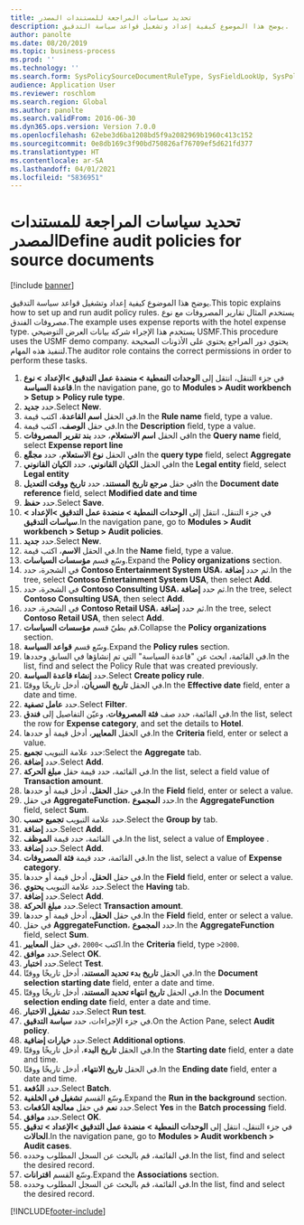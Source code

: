 ```yaml
---
title: تحديد سياسات المراجعة للمستندات المصدر
description: يوضح هذا الموضوع كيفية إعداد وتشغيل قواعد سياسة التدقيق.
author: panolte
ms.date: 08/20/2019
ms.topic: business-process
ms.prod: ''
ms.technology: ''
ms.search.form: SysPolicySourceDocumentRuleType, SysFieldLookUp, SysPolicyListPage, SysPolicy, AuditPolicyRule, SysQueryForm, SysQueryFieldLookUp, AuditPolicyDateSelection, AuditPolicyAdditionalOption, BatchJob, CaseDetail
audience: Application User
ms.reviewer: roschlom
ms.search.region: Global
ms.author: panolte
ms.search.validFrom: 2016-06-30
ms.dyn365.ops.version: Version 7.0.0
ms.openlocfilehash: 62ebe3d6ba1208bd5f9a2082969b1960c413c152
ms.sourcegitcommit: 0e8db169c3f90bd750826af76709ef5d621fd377
ms.translationtype: HT
ms.contentlocale: ar-SA
ms.lasthandoff: 04/01/2021
ms.locfileid: "5836951"
---
```

# <a name="define-audit-policies-for-source-documents"></a><span data-ttu-id="8d435-103">تحديد سياسات المراجعة للمستندات المصدر</span><span class="sxs-lookup"><span data-stu-id="8d435-103">Define audit policies for source documents</span></span>

[!include [banner](../../includes/banner.md)]

<span data-ttu-id="8d435-104">يوضح هذا الموضوع كيفية إعداد وتشغيل قواعد سياسة التدقيق.</span><span class="sxs-lookup"><span data-stu-id="8d435-104">This topic explains how to set up and run audit policy rules.</span></span> <span data-ttu-id="8d435-105">يستخدم المثال تقارير المصروفات مع نوع مصروفات الفندق.</span><span class="sxs-lookup"><span data-stu-id="8d435-105">The example uses expense reports with the hotel expense type.</span></span> <span data-ttu-id="8d435-106">يستخدم هذا الإجراء شركة بيانات العرض التوضيحي USMF.</span><span class="sxs-lookup"><span data-stu-id="8d435-106">This procedure uses the USMF demo company.</span></span> <span data-ttu-id="8d435-107">يحتوي دور المراجع يحتوي على الأذونات الصحيحة لتنفيذ هذه المهام.</span><span class="sxs-lookup"><span data-stu-id="8d435-107">The auditor role contains the correct permissions in order to perform these tasks.</span></span>

1. <span data-ttu-id="8d435-108">في جزء التنقل، انتقل إلى **الوحدات النمطية > منضدة عمل التدقيق‬ >الإعداد > نوع قاعدة السياسة**.</span><span class="sxs-lookup"><span data-stu-id="8d435-108">In the navigation pane, go to **Modules > Audit workbench > Setup > Policy rule type**.</span></span>
2. <span data-ttu-id="8d435-109">حدد **جديد**.</span><span class="sxs-lookup"><span data-stu-id="8d435-109">Select **New**.</span></span>
3. <span data-ttu-id="8d435-110">في الحقل **اسم القاعدة**، اكتب قيمة.</span><span class="sxs-lookup"><span data-stu-id="8d435-110">In the **Rule name** field, type a value.</span></span>
4. <span data-ttu-id="8d435-111">في حقل **الوصف**، اكتب قيمة.</span><span class="sxs-lookup"><span data-stu-id="8d435-111">In the **Description** field, type a value.</span></span>
5. <span data-ttu-id="8d435-112">في الحقل **اسم الاستعلام**، حدد **بند تقرير المصروفات**</span><span class="sxs-lookup"><span data-stu-id="8d435-112">In the **Query name** field, select **Expense report line**</span></span>
6. <span data-ttu-id="8d435-113">في الحقل **نوع الاستعلام**، حدد **مجمَّع‬**</span><span class="sxs-lookup"><span data-stu-id="8d435-113">In the **query type** field, select **Aggregate**</span></span>
7. <span data-ttu-id="8d435-114">في الحقل **الكيان القانوني**، حدد **الكيان القانوني**</span><span class="sxs-lookup"><span data-stu-id="8d435-114">In the **Legal entity** field, select **Legal entity**</span></span>
8. <span data-ttu-id="8d435-115">في حقل **مرجع تاريخ المستند**، حدد **تاريخ ووقت التعديل‬**</span><span class="sxs-lookup"><span data-stu-id="8d435-115">In the **Document date reference** field, select **Modified date and time**</span></span>
9. <span data-ttu-id="8d435-116">حدد **حفظ**.</span><span class="sxs-lookup"><span data-stu-id="8d435-116">Select **Save**.</span></span>
10. <span data-ttu-id="8d435-117">في جزء التنقل، انتقل إلى **الوحدات النمطية > منضدة عمل التدقيق‬ >الإعداد > سياسات التدقيق**.</span><span class="sxs-lookup"><span data-stu-id="8d435-117">In the navigation pane, go to **Modules > Audit workbench > Setup > Audit policies**.</span></span>
11. <span data-ttu-id="8d435-118">حدد **جديد**.</span><span class="sxs-lookup"><span data-stu-id="8d435-118">Select **New**.</span></span>
12. <span data-ttu-id="8d435-119">في الحقل **الاسم**، اكتب قيمة.</span><span class="sxs-lookup"><span data-stu-id="8d435-119">In the **Name** field, type a value.</span></span>
13. <span data-ttu-id="8d435-120">وسّع قسم **مؤسسات السياسات‬**.</span><span class="sxs-lookup"><span data-stu-id="8d435-120">Expand the **Policy organizations** section.</span></span>
14. <span data-ttu-id="8d435-121">في الشجرة، حدد **Contoso Entertainment System USA**، ثم حدد **إضافة**.</span><span class="sxs-lookup"><span data-stu-id="8d435-121">In the tree, select **Contoso Entertainment System USA**, then select **Add**.</span></span>
15. <span data-ttu-id="8d435-122">في الشجرة، حدد **Contoso Consulting USA**، ثم حدد **إضافة**.</span><span class="sxs-lookup"><span data-stu-id="8d435-122">In the tree, select **Contoso Consulting USA**, then select **Add**.</span></span>
16. <span data-ttu-id="8d435-123">في الشجرة، حدد **Contoso Retail USA**، ثم حدد **إضافة**.</span><span class="sxs-lookup"><span data-stu-id="8d435-123">In the tree, select **Contoso Retail USA**, then select **Add**.</span></span>
17. <span data-ttu-id="8d435-124">قم بطيّ قسم **مؤسسات السياسات‬**.</span><span class="sxs-lookup"><span data-stu-id="8d435-124">Collapse the **Policy organizations** section.</span></span>
18. <span data-ttu-id="8d435-125">وسّع قسم **قواعد السياسة‬**.</span><span class="sxs-lookup"><span data-stu-id="8d435-125">Expand the **Policy rules** section.</span></span>
19. <span data-ttu-id="8d435-126">في القائمة، ابحث عن "قاعدة السياسة" التي تم إنشاؤها في السابق وحددها.</span><span class="sxs-lookup"><span data-stu-id="8d435-126">In the list, find and select the Policy Rule that was created previously.</span></span>
20. <span data-ttu-id="8d435-127">حدد **إنشاء قاعدة السياسة**.</span><span class="sxs-lookup"><span data-stu-id="8d435-127">Select **Create policy rule**.</span></span>
21. <span data-ttu-id="8d435-128">في الحقل **تاريخ السريان**، أدخل تاريخًا ووقتًا.</span><span class="sxs-lookup"><span data-stu-id="8d435-128">In the **Effective date** field, enter a date and time.</span></span>
22. <span data-ttu-id="8d435-129">حدد **عامل تصفية**.</span><span class="sxs-lookup"><span data-stu-id="8d435-129">Select **Filter**.</span></span>
23. <span data-ttu-id="8d435-130">في القائمة، حدد صف **فئة المصروفات**، وعيّن التفاصيل إلى **فندق**.</span><span class="sxs-lookup"><span data-stu-id="8d435-130">In the list, select the row for **Expense category**, and set the details to **Hotel**.</span></span>
24. <span data-ttu-id="8d435-131">في الحقل **المعايير‬**، أدخل قيمة أو حددها.</span><span class="sxs-lookup"><span data-stu-id="8d435-131">In the **Criteria** field, enter or select a value.</span></span>
25. <span data-ttu-id="8d435-132">حدد علامة التبويب **تجميع‬**:</span><span class="sxs-lookup"><span data-stu-id="8d435-132">Select the **Aggregate** tab.</span></span>
26. <span data-ttu-id="8d435-133">حدد **إضافة**.</span><span class="sxs-lookup"><span data-stu-id="8d435-133">Select **Add**.</span></span>
27. <span data-ttu-id="8d435-134">في القائمة، حدد قيمة حقل **مبلغ الحركة**.</span><span class="sxs-lookup"><span data-stu-id="8d435-134">In the list, select a field value of **Transaction amount**.</span></span>
28. <span data-ttu-id="8d435-135">في حقل **الحقل**، أدخل قيمة أو حددها.</span><span class="sxs-lookup"><span data-stu-id="8d435-135">In the **Field** field, enter or select a value.</span></span>
29. <span data-ttu-id="8d435-136">في حقل **AggregateFunction**، حدد **المجموع**.</span><span class="sxs-lookup"><span data-stu-id="8d435-136">In the **AggregateFunction** field, select **Sum**.</span></span>
30. <span data-ttu-id="8d435-137">حدد علامة التبويب **تجميع حسب**.</span><span class="sxs-lookup"><span data-stu-id="8d435-137">Select the **Group by** tab.</span></span>
31. <span data-ttu-id="8d435-138">حدد **إضافة**.</span><span class="sxs-lookup"><span data-stu-id="8d435-138">Select **Add**.</span></span>
32. <span data-ttu-id="8d435-139">في القائمة، حدد قيمة **الموظف**.</span><span class="sxs-lookup"><span data-stu-id="8d435-139">In the list, select a value of **Employee** .</span></span>
33. <span data-ttu-id="8d435-140">حدد **إضافة**.</span><span class="sxs-lookup"><span data-stu-id="8d435-140">Select **Add**.</span></span>
34. <span data-ttu-id="8d435-141">في القائمة، حدد قيمة **فئة المصروفات**.</span><span class="sxs-lookup"><span data-stu-id="8d435-141">In the list, select a value of **Expense category**.</span></span>
35. <span data-ttu-id="8d435-142">في حقل **الحقل**، أدخل قيمة أو حددها.</span><span class="sxs-lookup"><span data-stu-id="8d435-142">In the **Field** field, enter or select a value.</span></span>
36. <span data-ttu-id="8d435-143">حدد علامة التبويب **يحتوي**.</span><span class="sxs-lookup"><span data-stu-id="8d435-143">Select the **Having** tab.</span></span>
37. <span data-ttu-id="8d435-144">حدد **إضافة**.</span><span class="sxs-lookup"><span data-stu-id="8d435-144">Select **Add**.</span></span>
38. <span data-ttu-id="8d435-145">حدد **مبلغ الحركة**.</span><span class="sxs-lookup"><span data-stu-id="8d435-145">Select **Transaction amount**.</span></span>
39. <span data-ttu-id="8d435-146">في حقل **الحقل**، أدخل قيمة أو حددها.</span><span class="sxs-lookup"><span data-stu-id="8d435-146">In the **Field** field, enter or select a value.</span></span>
40. <span data-ttu-id="8d435-147">في حقل **AggregateFunction**، حدد **المجموع**.</span><span class="sxs-lookup"><span data-stu-id="8d435-147">In the **AggregateFunction** field, select **Sum**.</span></span>
41. <span data-ttu-id="8d435-148">في حقل **المعايير‏‎**، اكتب `>2000`.</span><span class="sxs-lookup"><span data-stu-id="8d435-148">In the **Criteria** field, type `>2000`.</span></span>
42. <span data-ttu-id="8d435-149">حدد **موافق**.</span><span class="sxs-lookup"><span data-stu-id="8d435-149">Select **OK**.</span></span>
43. <span data-ttu-id="8d435-150">حدد **اختبار**.</span><span class="sxs-lookup"><span data-stu-id="8d435-150">Select **Test**.</span></span>
44. <span data-ttu-id="8d435-151">في الحقل **تاريخ بدء تحديد المستند‬**، أدخل تاريخًا ووقتًا.</span><span class="sxs-lookup"><span data-stu-id="8d435-151">In the **Document selection starting date** field, enter a date and time.</span></span>
45. <span data-ttu-id="8d435-152">في الحقل **تاريخ انتهاء تحديد المستند‬**، أدخل تاريخًا ووقتًا.</span><span class="sxs-lookup"><span data-stu-id="8d435-152">In the **Document selection ending date** field, enter a date and time.</span></span>
46. <span data-ttu-id="8d435-153">حدد **تشغيل الاختبار**.</span><span class="sxs-lookup"><span data-stu-id="8d435-153">Select **Run test**.</span></span>
47. <span data-ttu-id="8d435-154">في جزء الإجراءات، حدد **سياسة التدقيق**.</span><span class="sxs-lookup"><span data-stu-id="8d435-154">On the Action Pane, select **Audit policy**.</span></span>
48. <span data-ttu-id="8d435-155">حدد **خيارات إضافية**.</span><span class="sxs-lookup"><span data-stu-id="8d435-155">Select **Additional options**.</span></span>
49. <span data-ttu-id="8d435-156">في الحقل **تاريخ البدء**، أدخل تاريخًا ووقتًا.</span><span class="sxs-lookup"><span data-stu-id="8d435-156">In the **Starting date** field, enter a date and time.</span></span>
50. <span data-ttu-id="8d435-157">في الحقل **تاريخ الانتهاء‬**، أدخل تاريخًا ووقتًا.</span><span class="sxs-lookup"><span data-stu-id="8d435-157">In the **Ending date** field, enter a date and time.</span></span>
51. <span data-ttu-id="8d435-158">حدد **الدُفعة**.</span><span class="sxs-lookup"><span data-stu-id="8d435-158">Select **Batch**.</span></span>
52. <span data-ttu-id="8d435-159">وسّع القسم **تشغيل في الخلفية‬‬**.</span><span class="sxs-lookup"><span data-stu-id="8d435-159">Expand the **Run in the background** section.</span></span>
53. <span data-ttu-id="8d435-160">حدد **نعم** في حقل **معالجة الدُفعات**.</span><span class="sxs-lookup"><span data-stu-id="8d435-160">Select **Yes** in the **Batch processing** field.</span></span>
54. <span data-ttu-id="8d435-161">حدد **موافق**.</span><span class="sxs-lookup"><span data-stu-id="8d435-161">Select **OK**.</span></span>
55. <span data-ttu-id="8d435-162">في جزء التنقل، انتقل إلى **الوحدات النمطية > منضدة عمل التدقيق‬ >الإعداد > تدقيق الحالات**.</span><span class="sxs-lookup"><span data-stu-id="8d435-162">In the navigation pane, go to **Modules > Audit workbench > Audit cases**.</span></span>
56. <span data-ttu-id="8d435-163">في القائمة، قم بالبحث عن السجل المطلوب وحدده.</span><span class="sxs-lookup"><span data-stu-id="8d435-163">In the list, find and select the desired record.</span></span>
57. <span data-ttu-id="8d435-164">وسّع القسم **اقترانات‬‬‬**.</span><span class="sxs-lookup"><span data-stu-id="8d435-164">Expand the **Associations** section.</span></span>
58. <span data-ttu-id="8d435-165">في القائمة، قم بالبحث عن السجل المطلوب وحدده.</span><span class="sxs-lookup"><span data-stu-id="8d435-165">In the list, find and select the desired record.</span></span>



[!INCLUDE[footer-include](../../../includes/footer-banner.md)]
